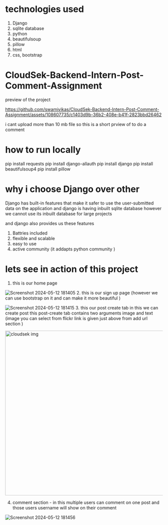 # technologies used
  1. Django
  2. sqlite database
  3. python
  4. beautifulsoup
  5. pillow
  6. html
  7. css, bootstrap
  


# CloudSek-Backend-Intern-Post-Comment-Assignment

   preview of the project


   

https://github.com/swamivikas/CloudSek-Backend-Intern-Post-Comment-Assignment/assets/108607735/c1403d9b-36b2-408e-b41f-2823bbd26462


i cant upload more than 10 mb file so this is a short prview of  to do a comment 



# how to run locally 

pip install requests
pip install django-allauth
pip install django
pip install beautifulsoup4
pip install pillow

# why i choose Django over other 
  Django has built-in features that make it safer to use the user-submitted data on the application
  and django is having inbuilt sqlite database however we cannot use its inbuilt database for large projects 

  and django also provides us these features 
   1. Battries included
   2. flexible and scalable
   4. easy to use
   5. active community (it addapts python community )


# lets see in action of this project 

  1. this is our home page 
    

![Screenshot 2024-05-12 181405](https://github.com/swamivikas/CloudSek-Backend-Intern-Post-Comment-Assignment/assets/108607735/60731d7c-0098-4371-81bb-2a0a70fb0b36)
    2. this is our sign up page (however we can use bootstrap on it and can make it more beautiful )
    
![Screenshot 2024-05-12 181415](https://github.com/swamivikas/CloudSek-Backend-Intern-Post-Comment-Assignment/assets/108607735/ff8249e3-b20e-4003-9007-cad287e10220)
    3. this our post create tab in this we can create post this post-create tab contains two arguments image and text (image you can select from flickr link is given just above from add url section )
    
 <img width="527" alt="cloudsek img" src="https://github.com/swamivikas/CloudSek-Backend-Intern-Post-Comment-Assignment/assets/108607735/56504ed5-d550-40d9-933f-c7af1c2fbdaf">
 
 4. comment section  - in this multiple users can comment on one post and those users username will show on their comment 
    

![Screenshot 2024-05-12 181456](https://github.com/swamivikas/CloudSek-Backend-Intern-Post-Comment-Assignment/assets/108607735/194dad12-41df-464d-9673-9e90d5377840)
